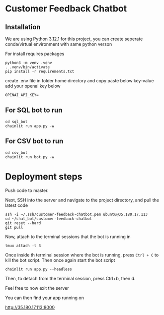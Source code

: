 # Customer Feedback Chatbot

## Installation

We are using Python 3.12.1 for this project, you can create seperate conda/virtual environment with same python verson

For install requires packages 

```
python3 -m venv .venv
. .venv/bin/activate
pip install -r requirements.txt
```

create .env file in folder home directory and copy paste below key-value
add your openai key below

```
OPENAI_API_KEY=
```

## For SQL bot to run

```
cd sql_bot
chainlit run app.py -w
```

## For CSV bot to run

```
cd csv_bot
chainlit run bot.py -w
```

# Deployment steps

Push code to master.

Next, SSH into the server and navigate to the project directory, and pull the latest code

```
ssh -i ~/.ssh/customer-feedback-chatbot.pem ubuntu@35.180.17.113
cd ~/chat_bot/customer-feedback-chatbot
git reset --hard
git pull
```

Now, attach to the terminal sessions that the bot is running in

```
tmux attach -t 3
```

Once inside th terminal session where the bot is running, press `Ctrl + C` to kill the bot script. Then
once again start the bot script

```
chainlit run app.py --headless
```

Then, to detach from the terminal session, press Ctrl+b, then d.

Feel free to now exit the server

You can then find your app running on

http://35.180.17.113:8000